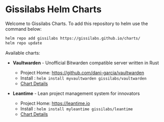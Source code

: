 # Gissilabs Helm Charts

Welcome to Gissilabs Charts. To add this repository to helm use the command below:

```bash
helm repo add gissilabs https://gissilabs.github.io/charts/
helm repo update
```

Available charts:

* **Vaultwarden** - Unofficial Bitwarden compatible server written in Rust
  * Project Home: <https://github.com/dani-garcia/vaultwarden>
  * Install : ```helm install myvaultwarden gissilabs/vaultwarden```
  * [Chart Details](https://github.com/gissilabs/charts/tree/master/vaultwarden)

* **Leantime** - Lean project management system for innovators 
  * Project Home: <https://leantime.io>
  * Install : ```helm install myleantime gissilabs/leantime```
  * [Chart Details](https://github.com/gissilabs/charts/tree/master/leantime)

